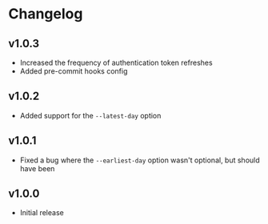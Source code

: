 # Changelog

## v1.0.3

- Increased the frequency of authentication token refreshes
- Added pre-commit hooks config

## v1.0.2

- Added support for the `--latest-day` option

## v1.0.1

- Fixed a bug where the `--earliest-day` option wasn't optional,
  but should have been

## v1.0.0

- Initial release
